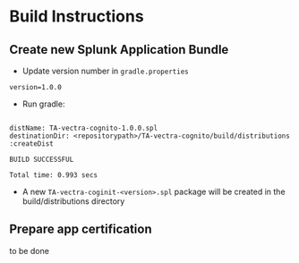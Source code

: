 # Build Instructions

## Create new Splunk Application Bundle

* Update version number in `gradle.properties`

```version=1.0.0```

* Run gradle:

```./gradle createDist

distName: TA-vectra-cognito-1.0.0.spl
destinationDir: <repositorypath>/TA-vectra-cognito/build/distributions
:createDist

BUILD SUCCESSFUL

Total time: 0.993 secs
```

* A new `TA-vectra-coginit-<version>.spl` package will be created in the build/distributions directory

## Prepare app certification

to be done